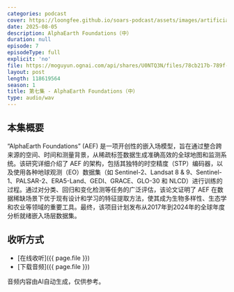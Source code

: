 ```yaml
---
categories: podcast
cover: https://loongfee.github.io/soars-podcast/assets/images/artificial-intelligence.png
date: 2025-08-05
description: AlphaEarth Foundations（中）
duration: null
episode: 7
episodeType: full
explicit: 'no'
file: https://moguyun.ognai.com/api/shares/U0NTQ3N/files/78cb217b-789f-46d6-92de-23a882f663ae
layout: post
length: 118619564
season: 1
title: 第七集 - AlphaEarth Foundations（中）
type: audio/wav
---
```


## 本集概要

“AlphaEarth Foundations” (AEF) 是一项开创性的嵌入场模型，旨在通过整合跨来源的空间、时间和测量背景，从稀疏标签数据生成准确高效的全球地图和监测系统。该研究详细介绍了 AEF 的架构，包括其独特的时空精度（STP）编码器，以及使用各种地球观测（EO）数据集（如 Sentinel-2、Landsat 8 & 9、Sentinel-1、PALSAR-2、ERA5-Land、GEDI、GRACE、GLO-30 和 NLCD）进行训练的过程。通过对分类、回归和变化检测等任务的广泛评估，该论文证明了 AEF 在数据稀缺场景下优于现有设计和学习的特征提取方法，使其成为生物多样性、生态学和农业等领域的重要工具。最终，该项目计划发布从2017年到2024年的全球年度分析就绪嵌入场层数据集。

## 收听方式

- [在线收听]({{ page.file }})
- [下载音频]({{ page.file }})


音频内容由AI自动生成，仅供参考。